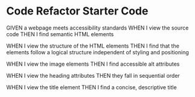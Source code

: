 # Code Refactor Starter Code
GIVEN a webpage meets accessibility standards
WHEN I view the source code
THEN I find semantic HTML elements
<!-- Changed divs to header, aside, and section to be proper sematic elements -->

WHEN I view the structure of the HTML elements
THEN I find that the elements follow a logical structure independent of styling and positioning
<!-- Added id for search-engine-optimization -->

WHEN I view the image elements
THEN I find accessible alt attributes
<!-- Added alt attribute to six images -->
<!-- Added title attribute to background image to serve as alternative to alt-->

WHEN I view the heading attributes
THEN they fall in sequential order
<!--Changed footer h2 to h4 to fall in sequential order-->

WHEN I view the title element
THEN I find a concise, descriptive title
<!-- Changed title element to "Horiseon" -->